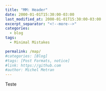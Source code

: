 ```yaml
---
title: "MM: Header"
date: 2000-01-01T15:30:00-03:00
last_modified_at: 2000-01-01T15:30:00-03:00
excerpt_separator: "<!--more-->"
categories:
  - blog
tags:
  - Minimal Mistakes

permalink: /map/
#categories: [Blog]
#tags: [Post Formats, notice]
#link: https://github.com
#author: Michel Metran
---
```


Teste
